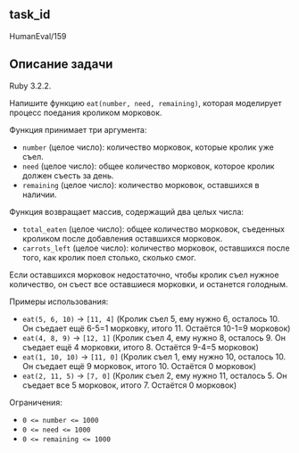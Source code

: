 ## task_id
HumanEval/159

## Описание задачи
Ruby 3.2.2.

Напишите функцию `eat(number, need, remaining)`, которая моделирует процесс поедания кроликом морковок.

Функция принимает три аргумента:

* `number` (целое число): количество морковок, которые кролик уже съел.
* `need` (целое число): общее количество морковок, которое кролик должен съесть за день.
* `remaining` (целое число): количество морковок, оставшихся в наличии.

Функция возвращает массив, содержащий два целых числа:

* `total_eaten` (целое число): общее количество морковок, съеденных кроликом после добавления оставшихся морковок.
* `carrots_left` (целое число): количество морковок, оставшихся после того, как кролик поел столько, сколько смог.

Если оставшихся морковок недостаточно, чтобы кролик съел нужное количество, он съест все оставшиеся морковки, и останется голодным.

Примеры использования:

* `eat(5, 6, 10)` -> `[11, 4]` (Кролик съел 5, ему нужно 6, осталось 10. Он съедает ещё 6-5=1 морковку, итого 11. Остаётся 10-1=9 морковок)
* `eat(4, 8, 9)` -> `[12, 1]` (Кролик съел 4, ему нужно 8, осталось 9. Он съедает ещё 4 морковки, итого 8. Остаётся 9-4=5 морковок)
* `eat(1, 10, 10)` -> `[11, 0]` (Кролик съел 1, ему нужно 10, осталось 10. Он съедает ещё 9 морковок, итого 10. Остаётся 0 морковок)
* `eat(2, 11, 5)` -> `[7, 0]` (Кролик съел 2, ему нужно 11, осталось 5. Он съедает все 5 морковок, итого 7. Остаётся 0 морковок)

Ограничения:

* `0 <= number <= 1000`
* `0 <= need <= 1000`
* `0 <= remaining <= 1000`

